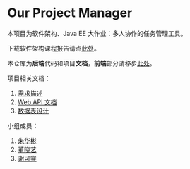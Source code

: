 # Our Project Manager
本项目为软件架构、Java EE 大作业：多人协作的任务管理工具。

下载软件架构课程报告请点[此处](https://github.com/whatss7/OurProjectManager/releases/tag/v1.0)。

本仓库为**后端**代码和项目**文档**，**前端**部分请移步[此处](https://github.com/zhb2000/OurProjectManager-FrontEnd)。

项目相关文档：

1. [需求描述](./docs/document.md)
1. [Web API 文档](https://github.com/whatss7/OurProjectManager/tree/master/docs/web-api)
1. [数据表设计](./docs/db-table.md)

小组成员：

1. [朱华彬](https://github.com/zhb2000)
1. [董晓艺](https://github.com/dongxiaoyi-xyz)
1. [谢可睿](https://github.com/whatss7)

